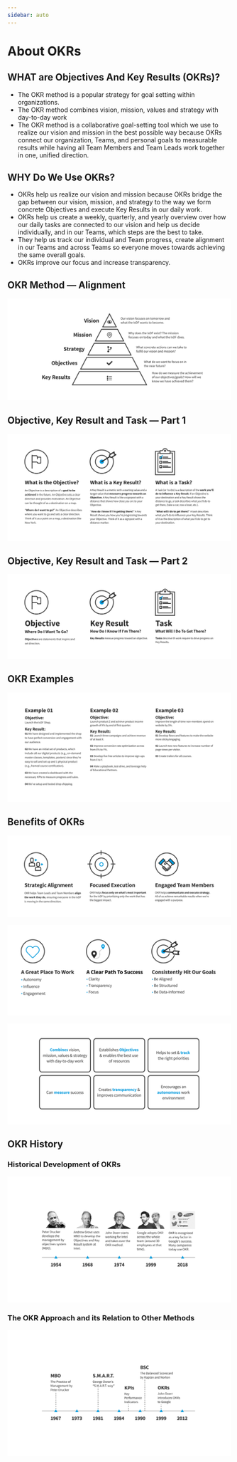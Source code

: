 ```yaml
---
sidebar: auto
---
```


# About OKRs

## WHAT are Objectives And Key Results (OKRs)?

-   The OKR method is a popular strategy for goal setting within organizations.
-   The OKR method combines vision, mission, values and strategy with day-to-day work
-   The OKR method is a collaborative goal-setting tool which we use to realize our vision and mission in the best
    possible way because OKRs connect our organization, Teams, and personal goals to measurable results while having all
    Team Members and Team Leads work together in one, unified direction.

## WHY Do We Use OKRs?

-   OKRs help us realize our vision and mission because OKRs bridge the gap between our vision, mission, and strategy to
    the way we form concrete Objectives and execute Key Results in our daily work.
-   OKRs help us create a weekly, quarterly, and yearly overview over how our daily tasks are connected to our vision and
    help us decide individually, and in our Teams, which steps are the best to take.
-   They help us track our individual and Team progress, create alignment in our Teams and across Teams so everyone moves
    towards achieving the same overall goals.
-   OKRs improve our focus and increase transparency.

## OKR Method — Alignment

![Diagram of OKR alignment](../images/5-alignment.svg)

## Objective, Key Result and Task — Part 1

![Diagram of OKR alignment](../images/6-okr-part-1.svg)

## Objective, Key Result and Task — Part 2

![Diagram of OKR alignment](../images/7-okr-part-2.svg)

## OKR Examples

![Diagram of OKR alignment](../images/8-okr-examples.svg)

## Benefits of OKRs

![](../images/10-okr-benefits-part-1.svg)

![](../images/11-okr-benefits-part-2.svg)

![](../images/12-okr-benefits-part-3.svg)

## OKR History

### Historical Development of OKRs

![](../images/45-okr-history-people.svg)

### The OKR Approach and its Relation to Other Methods

![](../images/46-okr-history-timeline.svg)
